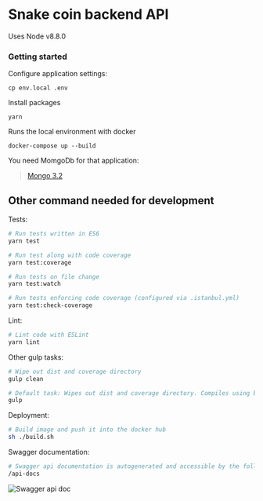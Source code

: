 # Snake coin backend API

Uses Node v8.8.0

### Getting started

Configure application settings:
```
cp env.local .env
```
Install packages
```
yarn
```

Runs the local environment with docker
```
docker-compose up --build
```

You need MomgoDb for that application:
> [Mongo 3.2](https://docs.mongodb.com/getting-started/shell/installation/)


## Other command needed for development

Tests:
```sh
# Run tests written in ES6 
yarn test

# Run test along with code coverage
yarn test:coverage

# Run tests on file change
yarn test:watch

# Run tests enforcing code coverage (configured via .istanbul.yml)
yarn test:check-coverage
```

Lint:
```sh
# Lint code with ESLint
yarn lint

```

Other gulp tasks:
```sh
# Wipe out dist and coverage directory
gulp clean

# Default task: Wipes out dist and coverage directory. Compiles using babel.
gulp
```

Deployment:

```bash
# Build image and push it into the docker hub
sh ./build.sh
```

Swagger documentation:

```bash
# Swagger api documentation is autogenerated and accessible by the following address 
/api-docs
```
![Swagger api doc](https://github.com/amangion/snake-coin-backend/img/swagger.png)